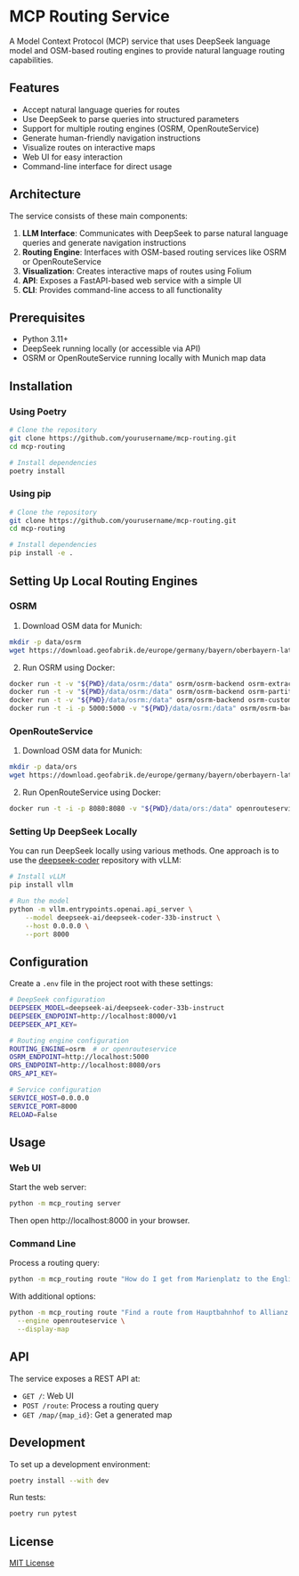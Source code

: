 # MCP Routing Service

A Model Context Protocol (MCP) service that uses DeepSeek language model and OSM-based routing engines to provide natural language routing capabilities.

## Features

- Accept natural language queries for routes
- Use DeepSeek to parse queries into structured parameters
- Support for multiple routing engines (OSRM, OpenRouteService)
- Generate human-friendly navigation instructions
- Visualize routes on interactive maps
- Web UI for easy interaction
- Command-line interface for direct usage

## Architecture

The service consists of these main components:

1. **LLM Interface**: Communicates with DeepSeek to parse natural language queries and generate navigation instructions
2. **Routing Engine**: Interfaces with OSM-based routing services like OSRM or OpenRouteService
3. **Visualization**: Creates interactive maps of routes using Folium
4. **API**: Exposes a FastAPI-based web service with a simple UI
5. **CLI**: Provides command-line access to all functionality

## Prerequisites

- Python 3.11+
- DeepSeek running locally (or accessible via API)
- OSRM or OpenRouteService running locally with Munich map data

## Installation

### Using Poetry

```bash
# Clone the repository
git clone https://github.com/yourusername/mcp-routing.git
cd mcp-routing

# Install dependencies
poetry install
```

### Using pip

```bash
# Clone the repository
git clone https://github.com/yourusername/mcp-routing.git
cd mcp-routing

# Install dependencies
pip install -e .
```

## Setting Up Local Routing Engines

### OSRM

1. Download OSM data for Munich:
```bash
mkdir -p data/osrm
wget https://download.geofabrik.de/europe/germany/bayern/oberbayern-latest.osm.pbf -O data/osrm/munich.osm.pbf
```

2. Run OSRM using Docker:
```bash
docker run -t -v "${PWD}/data/osrm:/data" osrm/osrm-backend osrm-extract -p /opt/car.lua /data/munich.osm.pbf
docker run -t -v "${PWD}/data/osrm:/data" osrm/osrm-backend osrm-partition /data/munich.osrm
docker run -t -v "${PWD}/data/osrm:/data" osrm/osrm-backend osrm-customize /data/munich.osrm
docker run -t -i -p 5000:5000 -v "${PWD}/data/osrm:/data" osrm/osrm-backend osrm-routed --algorithm mld /data/munich.osrm
```

### OpenRouteService

1. Download OSM data for Munich:
```bash
mkdir -p data/ors
wget https://download.geofabrik.de/europe/germany/bayern/oberbayern-latest.osm.pbf -O data/ors/munich.osm.pbf
```

2. Run OpenRouteService using Docker:
```bash
docker run -t -i -p 8080:8080 -v "${PWD}/data/ors:/data" openrouteservice/openrouteservice
```

### Setting Up DeepSeek Locally

You can run DeepSeek locally using various methods. One approach is to use the [deepseek-coder](https://github.com/deepseek-ai/deepseek-coder) repository with vLLM:

```bash
# Install vLLM
pip install vllm

# Run the model
python -m vllm.entrypoints.openai.api_server \
    --model deepseek-ai/deepseek-coder-33b-instruct \
    --host 0.0.0.0 \
    --port 8000
```

## Configuration

Create a `.env` file in the project root with these settings:

```bash
# DeepSeek configuration
DEEPSEEK_MODEL=deepseek-ai/deepseek-coder-33b-instruct
DEEPSEEK_ENDPOINT=http://localhost:8000/v1
DEEPSEEK_API_KEY=

# Routing engine configuration
ROUTING_ENGINE=osrm  # or openrouteservice
OSRM_ENDPOINT=http://localhost:5000
ORS_ENDPOINT=http://localhost:8080/ors
ORS_API_KEY=

# Service configuration
SERVICE_HOST=0.0.0.0
SERVICE_PORT=8000
RELOAD=False
```

## Usage

### Web UI

Start the web server:

```bash
python -m mcp_routing server
```

Then open http://localhost:8000 in your browser.

### Command Line

Process a routing query:

```bash
python -m mcp_routing route "How do I get from Marienplatz to the English Garden?"
```

With additional options:

```bash
python -m mcp_routing route "Find a route from Hauptbahnhof to Allianz Arena avoiding highways" \
  --engine openrouteservice \
  --display-map
```

## API

The service exposes a REST API at:

- `GET /`: Web UI
- `POST /route`: Process a routing query
- `GET /map/{map_id}`: Get a generated map

## Development

To set up a development environment:

```bash
poetry install --with dev
```

Run tests:

```bash
poetry run pytest
```

## License

[MIT License](LICENSE)
